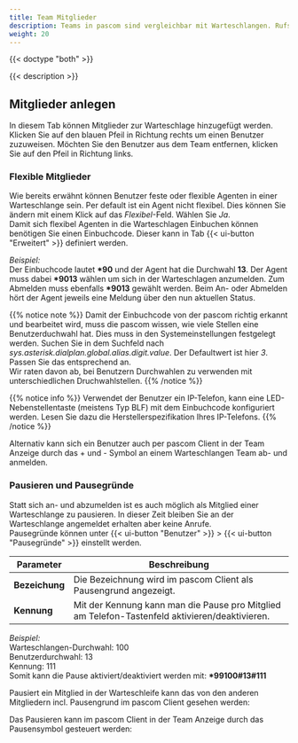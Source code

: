 ```yaml
---
title: Team Mitglieder
description: Teams in pascom sind vergleichbar mit Warteschlangen. Rufstrategien helfen Ihnen Anrufe gezielt zu steuern.
weight: 20
---
```


{{< doctype "both" >}}

{{< description >}}

## Mitglieder anlegen

In diesem Tab können Mitglieder zur Warteschlage hinzugefügt werden. Klicken Sie auf den blauen Pfeil in Richtung rechts um einen Benutzer zuzuweisen. Möchten Sie den Benutzer aus dem Team entfernen, klicken Sie auf den Pfeil in Richtung links.


### Flexible Mitglieder

Wie bereits erwähnt können Benutzer feste oder flexible Agenten in einer Warteschlange sein. Per default ist ein Agent nicht flexibel. Dies können Sie ändern mit einem Klick auf das *Flexibel*-Feld. Wählen Sie *Ja*.  
Damit sich flexibel Agenten in die Warteschlagen Einbuchen können benötigen Sie einen Einbuchcode. Dieser kann in Tab {{< ui-button "Erweitert" >}} definiert werden.

*Beispiel:*<br>
Der Einbuchcode lautet **\*90** und der Agent hat die Durchwahl **13**. Der Agent muss dabei **\*9013**  wählen um sich in der Warteschlagen anzumelden. Zum Abmelden muss ebenfalls **\*9013** gewählt werden. Beim An- oder Abmelden hört der Agent jeweils eine Meldung über den nun aktuellen Status.

{{% notice note %}}
Damit der Einbuchcode von der pascom richtig erkannt und bearbeitet wird, muss die pascom wissen, wie viele Stellen eine Benutzerduchwahl hat. Dies muss in den Systemeinstellungen festgelegt werden. Suchen Sie in dem Suchfeld nach *sys.asterisk.dialplan.global.alias.digit.value*. Der Defaultwert ist hier *3*. Passen Sie das entsprechend an.<br>
Wir raten davon ab, bei Benutzern Durchwahlen zu verwenden mit unterschiedlichen Druchwahlstellen.
{{% /notice %}}

{{% notice info %}}
Verwendet der Benutzer ein IP-Telefon, kann eine LED-Nebenstellentaste (meistens Typ BLF) mit dem Einbuchcode konfiguriert werden. Lesen Sie dazu die Herstellerspezifikation Ihres IP-Telefons.
{{% /notice %}}

Alternativ kann sich ein Benutzer auch per pascom Client in der Team Anzeige durch das + und - Symbol an einem Warteschlangen Team ab- und anmelden.


### Pausieren und Pausegründe

Statt sich an- und abzumelden ist es auch möglich als Mitglied einer Warteschlange zu pausieren. In dieser Zeit bleiben Sie an der Warteschlange angemeldet erhalten aber keine Anrufe.  
Pausegründe können unter {{< ui-button "Benutzer" >}} > {{< ui-button "Pausegründe" >}} einstellt werden.

|Parameter|Beschreibung|
|---|---|
|**Bezeichung**|Die Bezeichnung wird im pascom Client als Pausengrund angezeigt.|
|**Kennung**|Mit der Kennung kann man die Pause pro Mitglied am Telefon-Tastenfeld aktivieren/deaktivieren.|

*Beispiel:*<br>
Warteschlangen-Durchwahl: 100<br>
Benutzerdurchwahl: 13<br>
Kennung: 111<br>
Somit kann die Pause aktiviert/deaktiviert werden mit: **\*99100#13#111**

Pausiert ein Mitglied in der Warteschleife kann das von den anderen Mitgliedern incl. Pausengrund im pascom Client gesehen werden:

<!-- TODO
![Screenshot - Pause aktivieren im pascom Client](../../images/team_pause.png?width=90% " Pause aktivieren im pascom Client") -->

Das Pausieren kann im pascom Client in der Team Anzeige durch das Pausensymbol gesteuert werden:
<!-- TODO 
![Screenshot - Pausengründe im pascom Client](../../images/team_pause_detail.png?width=30% " Pausengründe im pascom Client") -->

